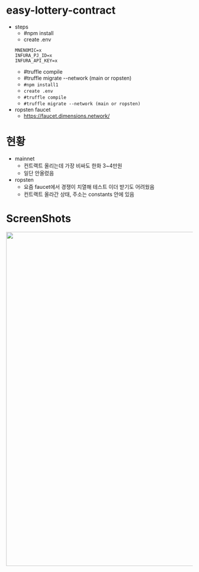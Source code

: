 # easy-lottery-contract
* steps
    - #npm install
    - create .env
    ```
    MNENOMIC=x
    INFURA_PJ_ID=x
    INFURA_API_KEY=x
    ```
    - #truffle compile
    - #truffle migrate --network (main or ropsten)
    - `#npm install1`
    - `create .env`
    - `#truffle compile`
    - `#truffle migrate --network (main or ropsten)`
* ropsten faucet
    - https://faucet.dimensions.network/
# 현황
* mainnet
    - 컨트랙트 올리는데 가장 비싸도 한화 3~4만원
    - 일단 안올렸음
* ropsten
    - 요즘 faucet에서 경쟁이 치열해 테스트 이더 받기도 어려웠음
    - 컨트랙트 올라간 상태, 주소는 constants 안에 있음
# ScreenShots
<div>
    <img width="900" src="https://user-images.githubusercontent.com/49367014/104803610-7fb39d80-5814-11eb-9b06-5158235f203b.PNG" />
</div>
